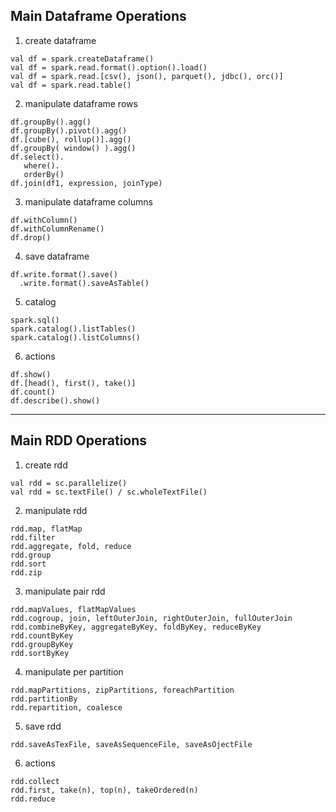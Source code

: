 
## Main Dataframe Operations

1) create dataframe
```
val df = spark.createDataframe()
val df = spark.read.format().option().load()
val df = spark.read.[csv(), json(), parquet(), jdbc(), orc()]
val df = spark.read.table()
```
2) manipulate dataframe rows
```
df.groupBy().agg()
df.groupBy().pivot().agg()
df.[cube(), rollup()].agg()
df.groupBy( window() ).agg()
df.select().
   where().
   orderBy()
df.join(df1, expression, joinType)
```
3) manipulate dataframe columns
```
df.withColumn()
df.withColumnRename()
df.drop()
```
4) save dataframe
```
df.write.format().save()
  .write.format().saveAsTable()  
``` 
5) catalog
```
spark.sql()
spark.catalog().listTables()
spark.catalog().listColumns()
```
6) actions
```
df.show()
df.[head(), first(), take()]
df.count()
df.describe().show()
```
-------------

## Main RDD Operations

1) create rdd
```
val rdd = sc.parallelize()
val rdd = sc.textFile() / sc.wholeTextFile()
```
2) manipulate rdd
```
rdd.map, flatMap
rdd.filter
rdd.aggregate, fold, reduce
rdd.group
rdd.sort
rdd.zip
```
3) manipulate pair rdd
```
rdd.mapValues, flatMapValues
rdd.cogroup, join, leftOuterJoin, rightOuterJoin, fullOuterJoin
rdd.combineByKey, aggregateByKey, foldByKey, reduceByKey
rdd.countByKey
rdd.groupByKey
rdd.sortByKey
```
4) manipulate per partition
```
rdd.mapPartitions, zipPartitions, foreachPartition
rdd.partitionBy
rdd.repartition, coalesce
```
5) save rdd
```
rdd.saveAsTexFile, saveAsSequenceFile, saveAsOjectFile
```
6) actions
```
rdd.collect
rdd.first, take(n), top(n), takeOrdered(n)
rdd.reduce
```
